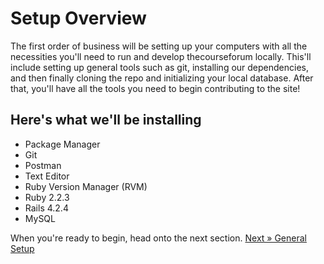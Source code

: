 # Setup Overview

The first order of business will be setting up your computers with all the necessities you'll need to run and develop thecourseforum locally. This'll include setting up general tools such as git, installing our dependencies, and then finally cloning the repo and initializing your local database. After that, you'll have all the tools you need to begin contributing to the site! 

## Here's what we'll be installing
- Package Manager
- Git
- Postman
- Text Editor
- Ruby Version Manager (RVM)
- Ruby 2.2.3
- Rails 4.2.4
- MySQL

When you're ready to begin, head onto the next section. [Next &raquo; General Setup](/01-setup/02-general.md)
